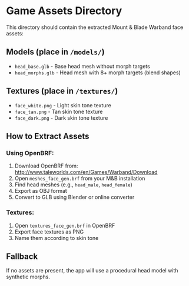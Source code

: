 # Game Assets Directory

This directory should contain the extracted Mount & Blade Warband face assets:

## Models (place in `/models/`)
- `head_base.glb` - Base head mesh without morph targets
- `head_morphs.glb` - Head mesh with 8+ morph targets (blend shapes)

## Textures (place in `/textures/`)
- `face_white.png` - Light skin tone texture
- `face_tan.png` - Tan skin tone texture  
- `face_dark.png` - Dark skin tone texture

## How to Extract Assets

### Using OpenBRF:
1. Download OpenBRF from: http://www.taleworlds.com/en/Games/Warband/Download
2. Open `meshes_face_gen.brf` from your M&B installation
3. Find head meshes (e.g., `head_male`, `head_female`)
4. Export as OBJ format
5. Convert to GLB using Blender or online converter

### Textures:
1. Open `textures_face_gen.brf` in OpenBRF
2. Export face textures as PNG
3. Name them according to skin tone

## Fallback
If no assets are present, the app will use a procedural head model with synthetic morphs.